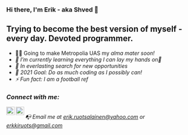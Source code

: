 ﻿### Hi there, I'm Erik - aka Shved 👋

## Trying to become the best version of myself - every day. Devoted programmer.

- 👨‍🎓 Going to make Metropolia UAS my <i>alma mater<i> soon!
- 🌱 I’m currently learning everything I can lay my hands on🤣
- 🔭 In everlasting search for new opportunities
- 🥅 2021 Goal: Do as much coding as I possibly can!
- ⚡ Fun fact: I am a football ref

### Connect with me:

[<img align="left" alt="Erik Ruotsalainen | LinkedIn" width="22px" src="https://cdn.jsdelivr.net/npm/simple-icons@v3/icons/linkedin.svg" />][linkedin]
[<img align="left" alt="erikruotsalainen | Instagram" width="22px" src="https://cdn.jsdelivr.net/npm/simple-icons@v3/icons/instagram.svg" />][instagram]
<br />
📭 Email me at erik.ruotsalainen@yahoo.com  or  erkkiruots@gmail.com


<br />
<br />


[instagram]: https://www.instagram.com/erikruotsalainen/
[linkedin]: https://www.linkedin.com/in/erik-ruotsalainen-67343a153/